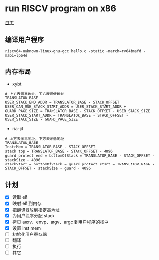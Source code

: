 # run RISCV program on x86

[日志](./log.md)

## 编译用户程序

```
riscv64-unknown-linux-gnu-gcc hello.c -static -march=rv64imafd -mabi=lp64d
```

## 内存布局

- xybt

```
# 上方表示高地址，下方表示低地址
TRANSLATOR_BASE
USER_STACK_END_ADDR = TRANSLATOR_BASE - STACK_OFFSET
USER_CAN_USE_STACK_START_ADDR = USER_STACK_START_ADDR + GUARD_PAGE_SIZE = TRANSLATOR_BASE - STACK_OFFSET - USER_STACK_SIZE
USER_STACK_START_ADDR = TRANSLATOR_BASE - STACK_OFFSET - USER_STACK_SIZE - GUARD_PAGE_SIZE
```

- ria-jit

```
# 上方表示高地址，下方表示低地址
TRANSLATOR_BASE
InstrMem = TRANSLATOR_BASE - STACK_OFFSET
stack top = TRANSLATOR_BASE - STACK_OFFSET - 4096
guard protect end = bottomOfStack = TRANSLATOR_BASE - STACK_OFFSET - stackSize - 4096
stackStart = bottomOfStack = guard protect start = TRANSLATOR_BASE - STACK_OFFSET - stackSize - guard - 4096
```

## 计划

- [x] 读取 elf
- [x] 映射 elf 到内存
- [x] 把翻译器放到指定高地址
- [x] 为用户程序分配 stack
- [x] 拷贝 auxv、envp、argv、argc 到用户程序的栈中
- [x] 设置 inst mem
- [ ] 初始化用户寄存器
- [ ] 翻译
- [ ] 执行
- [ ] 其它
